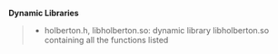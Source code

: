 
**Dynamic Libraries**
>
> * holberton.h, libholberton.so: dynamic library libholberton.so containing all the functions listed
    